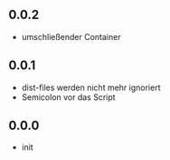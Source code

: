 ## 0.0.2
- umschließender Container

## 0.0.1
- dist-files werden nicht mehr ignoriert
- Semicolon vor das Script

## 0.0.0
- init
